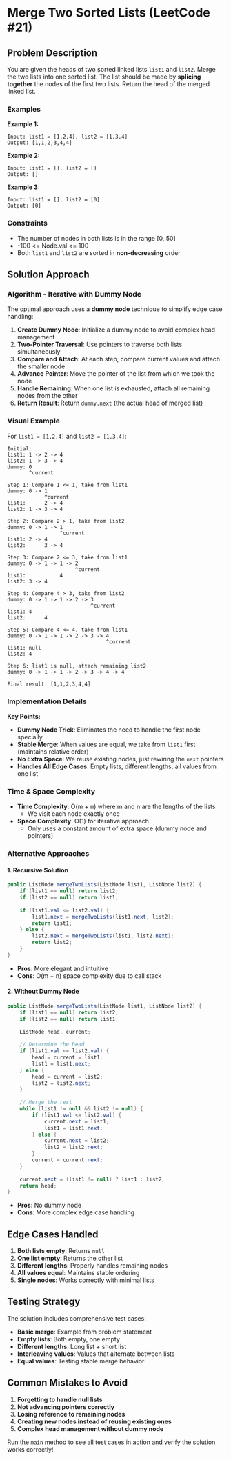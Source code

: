 # Merge Two Sorted Lists (LeetCode #21)

## Problem Description

You are given the heads of two sorted linked lists `list1` and `list2`. Merge the two lists into one sorted list. The list should be made by **splicing together** the nodes of the first two lists. Return the head of the merged linked list.

### Examples

**Example 1:**
```
Input: list1 = [1,2,4], list2 = [1,3,4]
Output: [1,1,2,3,4,4]
```

**Example 2:**
```
Input: list1 = [], list2 = []
Output: []
```

**Example 3:**
```
Input: list1 = [], list2 = [0]
Output: [0]
```

### Constraints
- The number of nodes in both lists is in the range [0, 50]
- -100 <= Node.val <= 100
- Both `list1` and `list2` are sorted in **non-decreasing** order

## Solution Approach

### Algorithm - Iterative with Dummy Node

The optimal approach uses a **dummy node** technique to simplify edge case handling:

1. **Create Dummy Node**: Initialize a dummy node to avoid complex head management
2. **Two-Pointer Traversal**: Use pointers to traverse both lists simultaneously
3. **Compare and Attach**: At each step, compare current values and attach the smaller node
4. **Advance Pointer**: Move the pointer of the list from which we took the node
5. **Handle Remaining**: When one list is exhausted, attach all remaining nodes from the other
6. **Return Result**: Return `dummy.next` (the actual head of merged list)

### Visual Example

For `list1 = [1,2,4]` and `list2 = [1,3,4]`:

```
Initial:
list1: 1 -> 2 -> 4
list2: 1 -> 3 -> 4
dummy: 0
       ^current

Step 1: Compare 1 <= 1, take from list1
dummy: 0 -> 1
            ^current
list1:      2 -> 4
list2: 1 -> 3 -> 4

Step 2: Compare 2 > 1, take from list2
dummy: 0 -> 1 -> 1
                 ^current
list1: 2 -> 4
list2:      3 -> 4

Step 3: Compare 2 <= 3, take from list1
dummy: 0 -> 1 -> 1 -> 2
                      ^current
list1:           4
list2: 3 -> 4

Step 4: Compare 4 > 3, take from list2
dummy: 0 -> 1 -> 1 -> 2 -> 3
                           ^current
list1: 4
list2:      4

Step 5: Compare 4 <= 4, take from list1
dummy: 0 -> 1 -> 1 -> 2 -> 3 -> 4
                                ^current
list1: null
list2: 4

Step 6: list1 is null, attach remaining list2
dummy: 0 -> 1 -> 1 -> 2 -> 3 -> 4 -> 4

Final result: [1,1,2,3,4,4]
```

### Implementation Details

**Key Points:**
- **Dummy Node Trick**: Eliminates the need to handle the first node specially
- **Stable Merge**: When values are equal, we take from `list1` first (maintains relative order)
- **No Extra Space**: We reuse existing nodes, just rewiring the `next` pointers
- **Handles All Edge Cases**: Empty lists, different lengths, all values from one list

### Time & Space Complexity

- **Time Complexity**: O(m + n) where m and n are the lengths of the lists
  - We visit each node exactly once
- **Space Complexity**: O(1) for iterative approach
  - Only uses a constant amount of extra space (dummy node and pointers)

### Alternative Approaches

#### 1. Recursive Solution
```java
public ListNode mergeTwoLists(ListNode list1, ListNode list2) {
    if (list1 == null) return list2;
    if (list2 == null) return list1;
    
    if (list1.val <= list2.val) {
        list1.next = mergeTwoLists(list1.next, list2);
        return list1;
    } else {
        list2.next = mergeTwoLists(list1, list2.next);
        return list2;
    }
}
```
- **Pros**: More elegant and intuitive
- **Cons**: O(m + n) space complexity due to call stack

#### 2. Without Dummy Node
```java
public ListNode mergeTwoLists(ListNode list1, ListNode list2) {
    if (list1 == null) return list2;
    if (list2 == null) return list1;
    
    ListNode head, current;
    
    // Determine the head
    if (list1.val <= list2.val) {
        head = current = list1;
        list1 = list1.next;
    } else {
        head = current = list2;
        list2 = list2.next;
    }
    
    // Merge the rest
    while (list1 != null && list2 != null) {
        if (list1.val <= list2.val) {
            current.next = list1;
            list1 = list1.next;
        } else {
            current.next = list2;
            list2 = list2.next;
        }
        current = current.next;
    }
    
    current.next = (list1 != null) ? list1 : list2;
    return head;
}
```
- **Pros**: No dummy node
- **Cons**: More complex edge case handling

## Edge Cases Handled

1. **Both lists empty**: Returns `null`
2. **One list empty**: Returns the other list
3. **Different lengths**: Properly handles remaining nodes
4. **All values equal**: Maintains stable ordering
5. **Single nodes**: Works correctly with minimal lists

## Testing Strategy

The solution includes comprehensive test cases:
- **Basic merge**: Example from problem statement
- **Empty lists**: Both empty, one empty
- **Different lengths**: Long list + short list
- **Interleaving values**: Values that alternate between lists
- **Equal values**: Testing stable merge behavior

## Common Mistakes to Avoid

1. **Forgetting to handle null lists**
2. **Not advancing pointers correctly**
3. **Losing reference to remaining nodes**
4. **Creating new nodes instead of reusing existing ones**
5. **Complex head management without dummy node**

Run the `main` method to see all test cases in action and verify the solution works correctly!